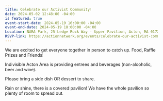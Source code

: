 ```yaml
---
title: Celebrate our Activist Community!
date: 2024-05-02 12:48:00 -04:00
is featured: true
event-start-date: 2024-05-19 16:00:00 -04:00
event-end-date: 2024-05-19 18:00:00 -04:00
Location: NARA Park, 25 Ledge Rock Way - Upper Pavilion, Acton, MA 01720
RSVP-link: https://actionnetwork.org/events/celebrate-our-activist-community?clear_id=true
---
```


We are excited to get everyone together in person to catch up.  Food, Raffle Prizes and Friends!  

Indivisible Acton Area is providing entrees and beverages (non-alcoholic, beer and wine).   

Please bring a side dish OR dessert to share.  

Rain or shine, there is a covered pavilion! We have the whole pavilion so plenty of room to spread out.

